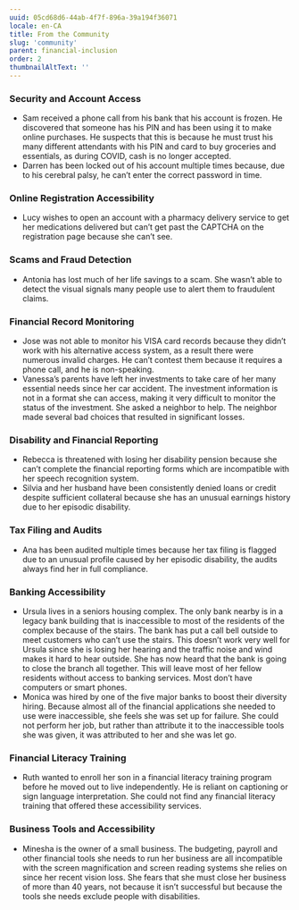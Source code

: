 ```yaml
---
uuid: 05cd68d6-44ab-4f7f-896a-39a194f36071
locale: en-CA
title: From the Community
slug: 'community'
parent: financial-inclusion
order: 2
thumbnailAltText: ''
---
```

### Security and Account Access

- Sam received a phone call from his bank that his account is frozen. He discovered that someone has his PIN and has been using it to make online purchases. He suspects that this is because he must trust his many different attendants with his PIN and card to buy groceries and essentials, as during COVID, cash is no longer accepted.
- Darren has been locked out of his account multiple times because, due to his cerebral palsy, he can’t enter the correct password in time.

### Online Registration Accessibility

- Lucy wishes to open an account with a pharmacy delivery service to get her medications delivered but can’t get past the CAPTCHA on the registration page because she can’t see.

### Scams and Fraud Detection

- Antonia has lost much of her life savings to a scam. She wasn’t able to detect the visual signals many people use to alert them to fraudulent claims.

### Financial Record Monitoring

- Jose was not able to monitor his VISA card records because they didn’t work with his alternative access system, as a result there were numerous invalid charges. He can’t contest them because it requires a phone call, and he is non-speaking.
- Vanessa’s parents have left her investments to take care of her many essential needs since her car accident. The investment information is not in a format she can access, making it very difficult to monitor the status of the investment. She asked a neighbor to help. The neighbor made several bad choices that resulted in significant losses.

### Disability and Financial Reporting

- Rebecca is threatened with losing her disability pension because she can’t complete the financial reporting forms which are incompatible with her speech recognition system.
- Silvia and her husband have been consistently denied loans or credit despite sufficient collateral because she has an unusual earnings history due to her episodic disability.

### Tax Filing and Audits

- Ana has been audited multiple times because her tax filing is flagged due to an unusual profile caused by her episodic disability, the audits always find her in full compliance.

### Banking Accessibility

- Ursula lives in a seniors housing complex. The only bank nearby is in a legacy bank building that is inaccessible to most of the residents of the complex because of the stairs. The bank has put a call bell outside to meet customers who can’t use the stairs. This doesn’t work very well for Ursula since she is losing her hearing and the traffic noise and wind makes it hard to hear outside. She has now heard that the bank is going to close the branch all together. This will leave most of her fellow residents without access to banking services. Most don’t have computers or smart phones.
- Monica was hired by one of the five major banks to boost their diversity hiring. Because almost all of the financial applications she needed to use were inaccessible, she feels she was set up for failure. She could not perform her job, but rather than attribute it to the inaccessible tools she was given, it was attributed to her and she was let go.

### Financial Literacy Training

- Ruth wanted to enroll her son in a financial literacy training program before he moved out to live independently. He is reliant on captioning or sign language interpretation. She could not find any financial literacy training that offered these accessibility services.

### Business Tools and Accessibility

- Minesha is the owner of a small business. The budgeting, payroll and other financial tools she needs to run her business are all incompatible with the screen magnification and screen reading systems she relies on since her recent vision loss. She fears that she must close her business of more than 40 years, not because it isn’t successful but because the tools she needs exclude people with disabilities.
